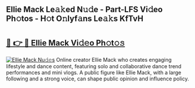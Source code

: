 ## Ellie Mack Le𝚊𝚔ed N𝚞𝚍e - Part-LFS Vi𝚍eo Ph𝚘tos - H𝚘t O𝚗lyf𝚊ns Le𝚊𝚔s KfTvH

# <h2><a href="http://hf3ee9.feru.top/?c=Ellie+Mack">🔗 👉 🔴 Ellie Mack Vi𝚍𝚎o Ph𝚘t𝚘𝚜</a></h2>

[![Ellie Mack Nu𝚍𝚎s](https://i.imgur.com/0TWrTi3.gif)](http://hf3ee9.feru.top/?c=Ellie+Mack)
Online creator Ellie Mack who creates engaging lifestyle and dance content, featuring solo and collaborative dance trend performances and mini vlogs. A public figure like Ellie Mack, with a large following and a strong voice, can shape public opinion and influence policy. 
